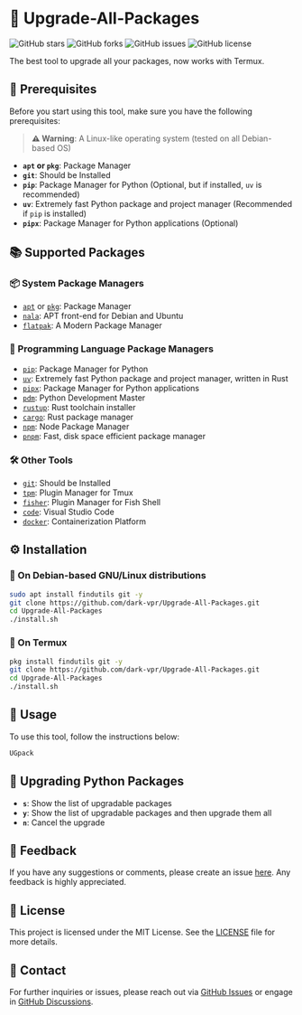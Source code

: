# 🔧 Upgrade-All-Packages

![GitHub stars](https://img.shields.io/github/stars/dark-vpr/Upgrade-All-Packages?style=social)
![GitHub forks](https://img.shields.io/github/forks/dark-vpr/Upgrade-All-Packages?style=social)
![GitHub issues](https://img.shields.io/github/issues/dark-vpr/Upgrade-All-Packages)
![GitHub license](https://img.shields.io/github/license/dark-vpr/Upgrade-All-Packages)

The best tool to upgrade all your packages, now works with Termux.

## 📝 Prerequisites

Before you start using this tool, make sure you have the following prerequisites:

> **⚠️ Warning**: A Linux-like operating system (tested on all Debian-based OS)

- **`apt` or `pkg`**: Package Manager
- **`git`**: Should be Installed
- **`pip`**: Package Manager for Python (Optional, but if installed, `uv` is recommended)
- **`uv`**: Extremely fast Python package and project manager (Recommended if `pip` is installed)
- **`pipx`**: Package Manager for Python applications (Optional)

## 📚 Supported Packages

### 📦 System Package Managers

- [`apt`](https://wiki.debian.org/Apt) or [`pkg`](https://wiki.termux.com/wiki/Package_Management): Package Manager
- [`nala`](https://gitlab.com/volian/nala): APT front-end for Debian and Ubuntu
- [`flatpak`](https://flatpak.org): A Modern Package Manager

### 🐍 Programming Language Package Managers

- [`pip`](https://pip.pypa.io/en/stable/): Package Manager for Python
- [`uv`](https://github.com/astral-sh/uv): Extremely fast Python package and project manager, written in Rust
- [`pipx`](https://pipxproject.github.io/pipx/): Package Manager for Python applications
- [`pdm`](https://pdm.fming.dev/): Python Development Master
- [`rustup`](https://rustup.rs/): Rust toolchain installer
- [`cargo`](https://doc.rust-lang.org/cargo/): Rust package manager
- [`npm`](https://www.npmjs.com/): Node Package Manager
- [`pnpm`](https://pnpm.io/): Fast, disk space efficient package manager

### 🛠️ Other Tools

- [`git`](https://git-scm.com/): Should be Installed
- [`tpm`](https://github.com/tmux-plugins/tpm): Plugin Manager for Tmux
- [`fisher`](https://github.com/jorgebucaran/fisher): Plugin Manager for Fish Shell
- [`code`](https://code.visualstudio.com/): Visual Studio Code
- [`docker`](https://www.docker.com/): Containerization Platform

## ⚙️ Installation

### 🐧 On Debian-based GNU/Linux distributions

<!-- **Non-Root Users, please remove the command _sudo_ from the beginning** -->
```bash
sudo apt install findutils git -y
git clone https://github.com/dark-vpr/Upgrade-All-Packages.git
cd Upgrade-All-Packages
./install.sh
```

### 📱 On Termux

```bash
pkg install findutils git -y
git clone https://github.com/dark-vpr/Upgrade-All-Packages.git
cd Upgrade-All-Packages
./install.sh
```

## 🚀 Usage

To use this tool, follow the instructions below:

```bash
UGpack 
```

## 🐍 Upgrading Python Packages

- **`s`**: Show the list of upgradable packages
- **`y`**: Show the list of upgradable packages and then upgrade them all
- **`n`**: Cancel the upgrade

## 💬 Feedback

If you have any suggestions or comments, please create an issue [here](https://github.com/dark-vpr/Upgrade-All-Packages/issues). Any feedback is highly appreciated.
<!-- 
## 🤝 Contributing

Contributions are welcome! Please read the [contribution guidelines](CONTRIBUTING.md) to get started. Feel free to open a pull request or issue with your ideas and improvements. -->

## 📄 License

This project is licensed under the MIT License. See the [LICENSE](LICENSE) file for more details.

## 📧 Contact

For further inquiries or issues, please reach out via [GitHub Issues](https://github.com/dark-vpr/Upgrade-All-Packages/issues) or engage in [GitHub Discussions](https://github.com/dark-vpr/Upgrade-All-Packages/discussions).

